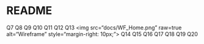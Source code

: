 # README
Q7
Q8
Q9
Q10
Q11
Q12
Q13
<img src=“docs/WF_Home.png” raw=true alt=“Wireframe” style=“margin-right: 10px;”>
Q14
Q15
Q16
Q17
Q18
Q19
Q20
